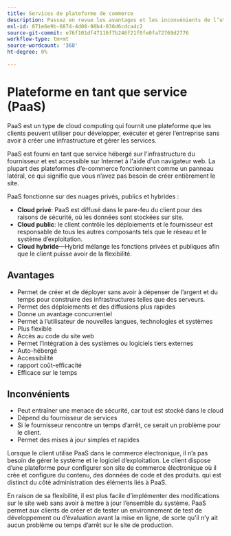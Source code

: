 ```yaml
---
title: Services de plateforme de commerce
description: Passez en revue les avantages et les inconvénients de l’utilisation des solutions PaaS pour votre infrastructure d’hébergement afin de déterminer ce qui convient à votre projet d’e-commerce.
exl-id: 071e6e9b-6874-4d08-90b4-036d6cdca4c2
source-git-commit: e76f101df47116f7b246f21f0fe0fa72769d2776
workflow-type: tm+mt
source-wordcount: '368'
ht-degree: 0%

---
```


# Plateforme en tant que service (PaaS)

PaaS est un type de cloud computing qui fournit une plateforme que les clients peuvent utiliser pour développer, exécuter et gérer l’entreprise sans avoir à créer une infrastructure et gérer les services.

PaaS est fourni en tant que service hébergé sur l&#39;infrastructure du fournisseur et est accessible sur Internet à l&#39;aide d&#39;un navigateur web. La plupart des plateformes d’e-commerce fonctionnent comme un panneau latéral, ce qui signifie que vous n’avez pas besoin de créer entièrement le site.

PaaS fonctionne sur des nuages privés, publics et hybrides :

- **Cloud privé**: PaaS est diffusé dans le pare-feu du client pour des raisons de sécurité, où les données sont stockées sur site.
- **Cloud public**: le client contrôle les déploiements et le fournisseur est responsable de tous les autres composants tels que le réseau et le système d’exploitation.
- **Cloud hybride**—Hybrid mélange les fonctions privées et publiques afin que le client puisse avoir de la flexibilité.

## Avantages

- Permet de créer et de déployer sans avoir à dépenser de l’argent et du temps pour construire des infrastructures telles que des serveurs.
- Permet des déploiements et des diffusions plus rapides
- Donne un avantage concurrentiel
- Permet à l’utilisateur de nouvelles langues, technologies et systèmes
- Plus flexible
- Accès au code du site web
- Permet l’intégration à des systèmes ou logiciels tiers externes
- Auto-hébergé
- Accessibilité
- rapport coût-efficacité
- Efficace sur le temps

## Inconvénients

- Peut entraîner une menace de sécurité, car tout est stocké dans le cloud
- Dépend du fournisseur de services
- Si le fournisseur rencontre un temps d’arrêt, ce serait un problème pour le client.
- Permet des mises à jour simples et rapides

Lorsque le client utilise PaaS dans le commerce électronique, il n’a pas besoin de gérer le système et le logiciel d’exploitation. Le client dispose d’une plateforme pour configurer son site de commerce électronique où il crée et configure du contenu, des données de code et des produits. qui est distinct du côté administration des éléments liés à PaaS.

En raison de sa flexibilité, il est plus facile d’implémenter des modifications sur le site web sans avoir à mettre à jour l’ensemble du système. PaaS permet aux clients de créer et de tester un environnement de test de développement ou d’évaluation avant la mise en ligne, de sorte qu’il n’y ait aucun problème ou temps d’arrêt sur le site de production.
